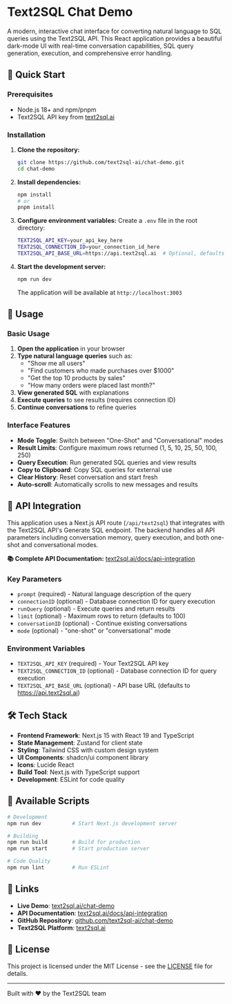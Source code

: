 # Text2SQL Chat Demo

A modern, interactive chat interface for converting natural language to SQL queries using the Text2SQL API. This React application provides a beautiful dark-mode UI with real-time conversation capabilities, SQL query generation, execution, and comprehensive error handling.

## 🚀 Quick Start

### Prerequisites

- Node.js 18+ and npm/pnpm
- Text2SQL API key from [text2sql.ai](https://text2sql.ai)

### Installation

1. **Clone the repository:**

   ```bash
   git clone https://github.com/text2sql-ai/chat-demo.git
   cd chat-demo
   ```

2. **Install dependencies:**

   ```bash
   npm install
   # or
   pnpm install
   ```

3. **Configure environment variables:**
   Create a `.env` file in the root directory:

   ```bash
   TEXT2SQL_API_KEY=your_api_key_here
   TEXT2SQL_CONNECTION_ID=your_connection_id_here
   TEXT2SQL_API_BASE_URL=https://api.text2sql.ai  # Optional, defaults to this
   ```

4. **Start the development server:**

   ```bash
   npm run dev
   ```

   The application will be available at `http://localhost:3003`

## 📖 Usage

### Basic Usage

1. **Open the application** in your browser
2. **Type natural language queries** such as:
   - "Show me all users"
   - "Find customers who made purchases over $1000"
   - "Get the top 10 products by sales"
   - "How many orders were placed last month?"
3. **View generated SQL** with explanations
4. **Execute queries** to see results (requires connection ID)
5. **Continue conversations** to refine queries

### Interface Features

- **Mode Toggle**: Switch between "One-Shot" and "Conversational" modes
- **Result Limits**: Configure maximum rows returned (1, 5, 10, 25, 50, 100, 250)
- **Query Execution**: Run generated SQL queries and view results
- **Copy to Clipboard**: Copy SQL queries for external use
- **Clear History**: Reset conversation and start fresh
- **Auto-scroll**: Automatically scrolls to new messages and results

## 🔌 API Integration

This application uses a Next.js API route (`/api/text2sql`) that integrates with the Text2SQL API's Generate SQL endpoint. The backend handles all API parameters including conversation memory, query execution, and both one-shot and conversational modes.

**📚 Complete API Documentation:** [text2sql.ai/docs/api-integration](https://www.text2sql.ai/docs/api-integration#generate-sql)

### Key Parameters

- `prompt` (required) - Natural language description of the query
- `connectionID` (optional) - Database connection ID for query execution
- `runQuery` (optional) - Execute queries and return results
- `limit` (optional) - Maximum rows to return (defaults to 100)
- `conversationID` (optional) - Continue existing conversations
- `mode` (optional) - "one-shot" or "conversational" mode

### Environment Variables

- `TEXT2SQL_API_KEY` (required) - Your Text2SQL API key
- `TEXT2SQL_CONNECTION_ID` (optional) - Database connection ID for query execution
- `TEXT2SQL_API_BASE_URL` (optional) - API base URL (defaults to https://api.text2sql.ai)

## 🛠️ Tech Stack

- **Frontend Framework**: Next.js 15 with React 19 and TypeScript
- **State Management**: Zustand for client state
- **Styling**: Tailwind CSS with custom design system
- **UI Components**: shadcn/ui component library
- **Icons**: Lucide React
- **Build Tool**: Next.js with TypeScript support
- **Development**: ESLint for code quality

## 🚀 Available Scripts

```bash
# Development
npm run dev          # Start Next.js development server

# Building
npm run build        # Build for production
npm run start        # Start production server

# Code Quality
npm run lint         # Run ESLint
```

## 🔗 Links

- **Live Demo**: [text2sql.ai/chat-demo](https://text2sql.ai/chat-demo)
- **API Documentation**: [text2sql.ai/docs/api-integration](https://www.text2sql.ai/docs/api-integration#generate-sql)
- **GitHub Repository**: [github.com/text2sql-ai/chat-demo](https://github.com/text2sql-ai/chat-demo)
- **Text2SQL Platform**: [text2sql.ai](https://text2sql.ai)

## 📄 License

This project is licensed under the MIT License - see the [LICENSE](LICENSE) file for details.

---

Built with ❤️ by the Text2SQL team
